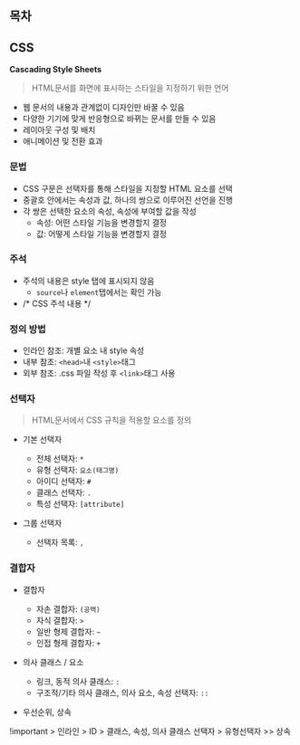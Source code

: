 ## 목차

## CSS

**Cascading Style Sheets**

> HTML문서를 화면에 표시하는 스타일을 지정하기 위한 언어

- 웹 문서의 내용과 관계없이 디자인만 바꿀 수 있음
- 다양한 기기에 맞게 반응형으로 바뀌는 문서를 만들 수 있음
- 레이아웃 구성 및 배치
- 애니메이션 및 전환 효과

### 문법

- CSS 구문은 선택자를 통해 스타일을 지정할 HTML 요소를  선택
- 중괄호 안에서는 속성과 값, 하나의 쌍으로 이루어진 선언을 진행
- 각 쌍은 선택한 요소의 속성, 속성에 부여할 값을 작성
    - 속성: 어떤 스타일 기능을 변경할지 결정
    - 값: 어떻게 스타일 기능을 변경할지 결정

### 주석

- 주석의 내용은 style 탭에 표시되지 않음
    - `source`나 `element`탭에서는 확인 가능
- /* CSS 주석 내용 */

### 정의 방법

- 인라인 참조: 개별 요소 내 style 속성
- 내부 참조: `<head>`내 `<style>`태그
- 외부 참조: .css 파일 작성 후 `<link>`태그 사용

### 선택자

>HTML문서에서 CSS 규칙을 적용할 요소를 정의

- 기본 선택자
    - 전체 선택자: `*`
    - 유형 선택자: `요소(태그명)`
    - 아이디 선택자: `#`
    - 클래스 선택자: `.`
    - 특성 선택자: `[attribute]`

- 그룹 선택자

    - 선택자 목록: `,`

### 결합자

- 결합자
    - 자손 결합자: `(공백)`
    - 자식 결합자: `>`
    - 일반 형제 결합자: `~`
    - 인접 형제 결합자: `+`

- 의사 클래스 / 요소
    - 링크, 동적 의사 클래스: `:`
    - 구조적/기타 의사 클래스, 의사 요소, 속성 선택자: `::`

- 우선순위, 상속

!important > 인라인 > ID > 클래스, 속성, 의사 클래스 선택자 > 유형선택자 >> 상속